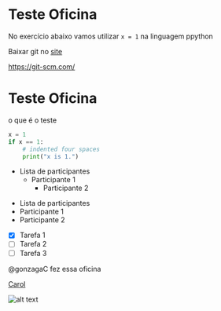 # Teste Oficina

No exercício abaixo vamos utilizar `x = 1` na linguagem ppython

Baixar git no [site](https://git-scm.com/)

https://git-scm.com/


# Teste Oficina

o que é o teste

```Python
x = 1
if x == 1:
    # indented four spaces
    print("x is 1.")
```


- Lista de participantes
  - Participante 1
    - Participante 2

* Lista de participantes
* Participante 1
* Participante 2


- [X] Tarefa 1
- [ ] Tarefa 2
- [ ] Tarefa 3

@gonzagaC fez essa oficina

[Carol]()

![alt text](https://super.abril.com.br/wp-content/uploads/2018/05/filhotes-de-cachorro-alcanc3a7am-o-c3a1pice-de-fofura-com-8-semanas1.png?quality=70&strip=info&resize=680,453)
